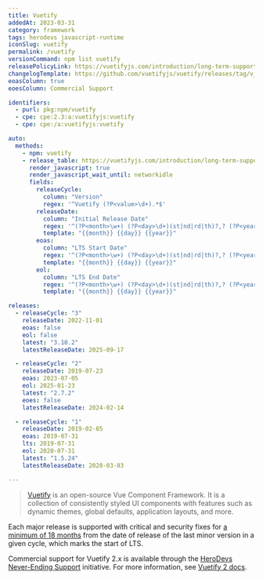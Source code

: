 ```yaml
---
title: Vuetify
addedAt: 2023-03-31
category: framework
tags: herodevs javascript-runtime
iconSlug: vuetify
permalink: /vuetify
versionCommand: npm list vuetify
releasePolicyLink: https://vuetifyjs.com/introduction/long-term-support/
changelogTemplate: https://github.com/vuetifyjs/vuetify/releases/tag/v__LATEST__
eoasColumn: true
eoesColumn: Commercial Support

identifiers:
  - purl: pkg:npm/vuetify
  - cpe: cpe:2.3:a:vuetifyjs:vuetify
  - cpe: cpe:/a:vuetifyjs:vuetify

auto:
  methods:
    - npm: vuetify
    - release_table: https://vuetifyjs.com/introduction/long-term-support/
      render_javascript: true
      render_javascript_wait_until: networkidle
      fields:
        releaseCycle:
          column: "Version"
          regex: '^Vuetify (?P<value>\d+).*$'
        releaseDate:
          column: "Initial Release Date"
          regex: '^(?P<month>\w+) (?P<day>\d+)(st|nd|rd|th)?,? (?P<year>\d{4}).*$'
          template: "{{month}} {{day}} {{year}}"
        eoas:
          column: "LTS Start Date"
          regex: '^(?P<month>\w+) (?P<day>\d+)(st|nd|rd|th)?,? (?P<year>\d{4}).*$'
          template: "{{month}} {{day}} {{year}}"
        eol:
          column: "LTS End Date"
          regex: '^(?P<month>\w+) (?P<day>\d+)(st|nd|rd|th)?,? (?P<year>\d{4}).*$'
          template: "{{month}} {{day}} {{year}}"

releases:
  - releaseCycle: "3"
    releaseDate: 2022-11-01
    eoas: false
    eol: false
    latest: "3.10.2"
    latestReleaseDate: 2025-09-17

  - releaseCycle: "2"
    releaseDate: 2019-07-23
    eoas: 2023-07-05
    eol: 2025-01-23
    latest: "2.7.2"
    eoes: false
    latestReleaseDate: 2024-02-14

  - releaseCycle: "1"
    releaseDate: 2019-02-05
    eoas: 2019-07-31
    lts: 2019-07-31
    eol: 2020-07-31
    latest: "1.5.24"
    latestReleaseDate: 2020-03-03

---
```


> [Vuetify](https://vuetifyjs.com/) is an open-source Vue Component Framework. It is a collection
> of consistently styled UI components with features such as dynamic themes, global defaults,
> application layouts, and more.

Each major release is supported with critical and security fixes for [a minimum of 18 months](https://vuetifyjs.com/introduction/long-term-support/)
from the date of release of the last minor version in a given cycle, which marks the start of LTS.

Commercial support for Vuetify 2.x is available through the [HeroDevs Never-Ending Support](https://www.herodevs.com/support/vuetify-nes) initiative.
For more information, see [Vuetify 2 docs](https://v2.vuetifyjs.com/en/about/eol/).
